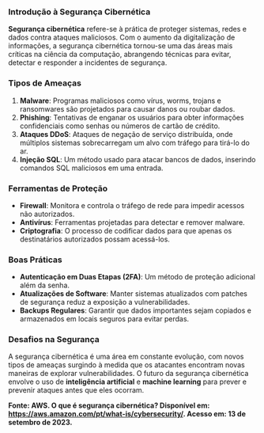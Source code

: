 ### Introdução à Segurança Cibernética

**Segurança cibernética** refere-se à prática de proteger sistemas, redes e dados contra ataques maliciosos. Com o aumento da digitalização de informações, a segurança cibernética tornou-se uma das áreas mais críticas na ciência da computação, abrangendo técnicas para evitar, detectar e responder a incidentes de segurança.

### Tipos de Ameaças

1. **Malware**: Programas maliciosos como vírus, worms, trojans e ransomwares são projetados para causar danos ou roubar dados.
2. **Phishing**: Tentativas de enganar os usuários para obter informações confidenciais como senhas ou números de cartão de crédito.
3. **Ataques DDoS**: Ataques de negação de serviço distribuída, onde múltiplos sistemas sobrecarregam um alvo com tráfego para tirá-lo do ar.
4. **Injeção SQL**: Um método usado para atacar bancos de dados, inserindo comandos SQL maliciosos em uma entrada.

### Ferramentas de Proteção

- **Firewall**: Monitora e controla o tráfego de rede para impedir acessos não autorizados.
- **Antivírus**: Ferramentas projetadas para detectar e remover malware.
- **Criptografia**: O processo de codificar dados para que apenas os destinatários autorizados possam acessá-los.

### Boas Práticas

- **Autenticação em Duas Etapas (2FA)**: Um método de proteção adicional além da senha.
- **Atualizações de Software**: Manter sistemas atualizados com patches de segurança reduz a exposição a vulnerabilidades.
- **Backups Regulares**: Garantir que dados importantes sejam copiados e armazenados em locais seguros para evitar perdas.

### Desafios na Segurança

A segurança cibernética é uma área em constante evolução, com novos tipos de ameaças surgindo à medida que os atacantes encontram novas maneiras de explorar vulnerabilidades. O futuro da segurança cibernética envolve o uso de **inteligência artificial** e **machine learning** para prever e prevenir ataques antes que eles ocorram.

**Fonte: AWS. O que é segurança cibernética? Disponível em: https://aws.amazon.com/pt/what-is/cybersecurity/. Acesso em: 13 de setembro de 2023.**

